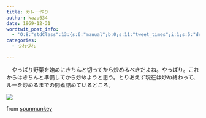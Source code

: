 ```yaml
---
title: カレー作り
author: kazu634
date: 1969-12-31
wordtwit_post_info:
  - 'O:8:"stdClass":13:{s:6:"manual";b:0;s:11:"tweet_times";i:1;s:5:"delay";i:0;s:7:"enabled";i:1;s:10:"separation";s:2:"60";s:7:"version";s:3:"3.7";s:14:"tweet_template";b:0;s:6:"status";i:2;s:6:"result";a:0:{}s:13:"tweet_counter";i:2;s:13:"tweet_log_ids";a:1:{i:0;i:3937;}s:9:"hash_tags";a:0:{}s:8:"accounts";a:1:{i:0;s:7:"kazu634";}}'
categories:
  - つれづれ

---
```

<div class="section">
<p>
    　やっぱり野菜を始めにきちんと切ってから炒めるべきだよね。やっぱり。これからはきちんと準備してから炒めようと思う。とりあえず現在は炒め終わって、ルーを炒めるまでの間煮詰めているところ。
</p>
  
<p>
<center>
</center>
</p>
  
<p>
<a href="http://flickr.com/photos/spunmunkey/498763609/" onclick="__gaTracker('send', 'event', 'outbound-article', 'http://flickr.com/photos/spunmunkey/498763609/', '');" title="I heart cooking &#38; Librarything!"><img src="http://farm1.static.flickr.com/232/498763609_1ab977dc41_m.jpg" /></a>
</p>
  
<p>
    from <a href="http://flickr.com/people/spunmunkey/" onclick="__gaTracker('send', 'event', 'outbound-article', 'http://flickr.com/people/spunmunkey/', 'spunmunkey');">spunmunkey</a>
</p></p>
</div>
